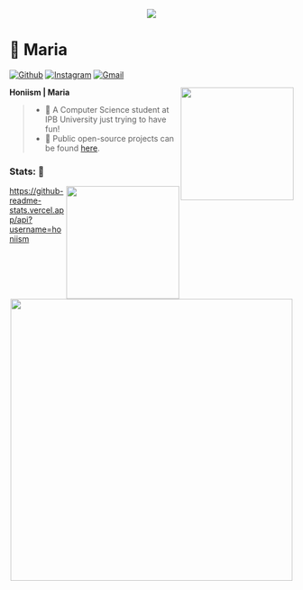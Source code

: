<p align="center">
  <img src="https://github.com/user-attachments/assets/42663162-a378-4664-8192-2e634669351f">
</p>

# 🌸 Maria
[![Github](https://img.shields.io/badge/-honiism-black?style=flat&logo=Github&logoColor=white)](https://github.com/honiism)
[![Instagram](https://img.shields.io/badge/-honiism-c13584?style=flat&labelColor=c13584&logo=instagram&logoColor=white)](https://www.instagram.com/studyingwmary?igsh=MTY2ZndsbWQyazI1cg==)
[![Gmail](https://img.shields.io/badge/-honiism@gmail.com-c14438?style=flat&logo=Gmail&logoColor=white)](mailto:honiism@gmail.com)

<img align="right" src="" height="auto" width="200">

**Honiism | Maria**
> - 🌊 A Computer Science student at IPB University just trying to have fun!
> - 🌸 Public open-source projects can be found [here](https://github.com/honiism?tab=repositories).

### Stats: 🌸
<img align="right" src="https://github.com/user-attachments/assets/cf6c30bd-93da-4cb7-a45a-11c7b668d7d6" height="auto" width="200">

https://github-readme-stats.vercel.app/api?username=honiism

<p align="center">
  <img src="https://github.com/user-attachments/assets/6e0b1245-e6c1-4ff5-86ae-b3c9c58a61ea" height="auto" width="500">
</p>
